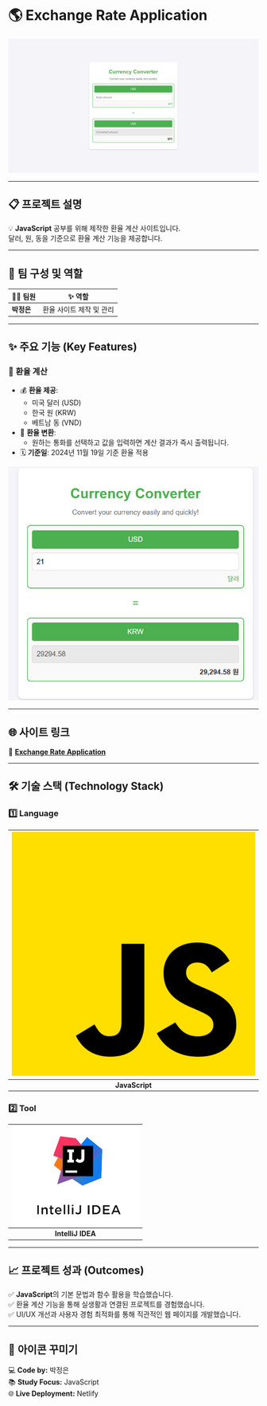 # 🌎 **Exchange Rate Application**  

![Exchange Rate Application Banner](https://github.com/shahmaran0207/Exchange_rate_application/blob/main/exchange.png)

---

## 📋 **프로젝트 설명**  
💡 **JavaScript** 공부를 위해 제작한 환율 계산 사이트입니다.  
달러, 원, 동을 기준으로 환율 계산 기능을 제공합니다.  

---

## 👥 **팀 구성 및 역할**  
| 🧑‍💻 **팀원** | ✨ **역할**            |  
| ------------- | -------------------- |  
| **박정은**    | 환율 사이트 제작 및 관리 |  

---

## ✨ **주요 기능 (Key Features)**  

### 🚀 **환율 계산**  
- 💰 **환율 제공**:  
  - 미국 달러 (USD)  
  - 한국 원 (KRW)  
  - 베트남 동 (VND)  
- 🔄 **환율 변환**:  
  - 원하는 통화를 선택하고 값을 입력하면 계산 결과가 즉시 출력됩니다.  
- 🗓️ **기준일**: 2024년 11월 19일 기준 환율 적용  

![환율 예제](https://github.com/shahmaran0207/Exchange_rate_application/blob/main/money.png)

---

## 🌐 **사이트 링크**  
🔗 **[Exchange Rate Application](https://euphonious-smakager-838510.netlify.app)**  

---

## 🛠️ **기술 스택 (Technology Stack)**  

### 1️⃣ **Language**  
| ![JavaScript](https://github.com/shahmaran0207/Chatting_application/blob/main/js.png) |  
|:-----------------------------------------------:|  
| **JavaScript**                                   |  

### 2️⃣ **Tool**  
| ![IntelliJ IDEA](https://github.com/shahmaran0207/Chatting_application/blob/main/intellij.png) |  
|:------------------------------------------------:|  
| **IntelliJ IDEA**                                |  

---

## 📈 **프로젝트 성과 (Outcomes)**  
✅ **JavaScript**의 기본 문법과 함수 활용을 학습했습니다.  
✅ 환율 계산 기능을 통해 실생활과 연결된 프로젝트를 경험했습니다.  
✅ UI/UX 개선과 사용자 경험 최적화를 통해 직관적인 웹 페이지를 개발했습니다.  

---

## 🎨 **아이콘 꾸미기**  
💻 **Code by:** 박정은  
📚 **Study Focus:** JavaScript  
🌐 **Live Deployment:** Netlify  

